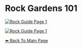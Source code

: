 # Rock Gardens 101

[![Rock Guide Page 1](https://cestislife.github.io/img/grock_01.png)](https://cestislife.github.io/img/grock_01.png)

[![Rock Guide Page 1](https://cestislife.github.io/img/grock_02.png)](https://cestislife.github.io/img/grock_02.png)

[⬅️ Back To Main Page](https://cestislife.github.io)

